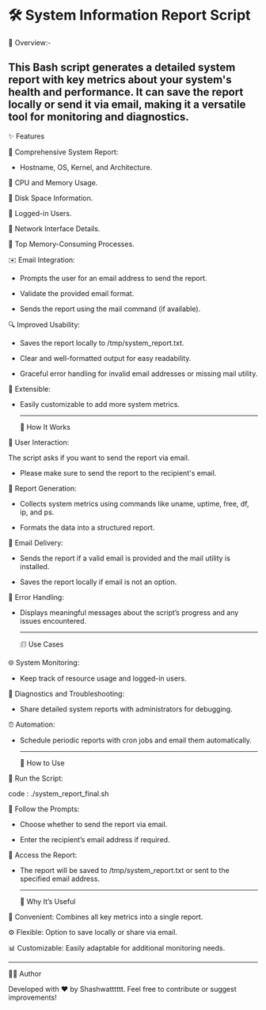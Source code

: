 # 🛠️ System Information Report Script
🔎 Overview:-

This Bash script generates a detailed system report with key metrics about your system's health and performance. It can save the report locally or send it via email, making it a versatile tool for monitoring and diagnostics.
---
✨ Features

🔧 Comprehensive System Report:

- Hostname, OS, Kernel, and Architecture.

🔄 CPU and Memory Usage.

🔢 Disk Space Information.

🔐 Logged-in Users.

🔌 Network Interface Details.

🔅 Top Memory-Consuming Processes.

✉️ Email Integration:

- Prompts the user for an email address to send the report.

- Validate the provided email format.

- Sends the report using the mail command (if available).

🔍 Improved Usability:

- Saves the report locally to /tmp/system_report.txt.

- Clear and well-formatted output for easy readability.

- Graceful error handling for invalid email addresses or missing mail utility.

🔄 Extensible:

- Easily customizable to add more system metrics.

  ---

  🔧 How It Works

🔹 User Interaction:

The script asks if you want to send the report via email.

- Please make sure to send the report to the recipient's email.

🔹 Report Generation:

- Collects system metrics using commands like uname, uptime, free, df, ip, and ps.

- Formats the data into a structured report.

🔹 Email Delivery:

- Sends the report if a valid email is provided and the mail utility is installed.

- Saves the report locally if email is not an option.

🔹 Error Handling:

- Displays meaningful messages about the script’s progress and any issues encountered.

  ---

  🗊 Use Cases

🌐 System Monitoring:

- Keep track of resource usage and logged-in users.

🔧 Diagnostics and Troubleshooting:

- Share detailed system reports with administrators for debugging.

⏰ Automation:

- Schedule periodic reports with cron jobs and email them automatically.

  ---

  🔧 How to Use

🔢 Run the Script:

code :  ./system_report_final.sh

🔢 Follow the Prompts:

- Choose whether to send the report via email.

- Enter the recipient’s email address if required.

🔢 Access the Report:

- The report will be saved to /tmp/system_report.txt or sent to the specified email address.

  ---

  🎉 Why It’s Useful

🚀 Convenient: Combines all key metrics into a single report.

⚙️ Flexible: Option to save locally or share via email.

📊 Customizable: Easily adaptable for additional monitoring needs.

---
👨‍💻 Author

Developed with ❤️ by Shashwatttttt. 
Feel free to contribute or suggest improvements!
